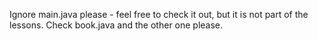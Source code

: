 Ignore main.java please - feel free to check it out, but it is not part of the lessons.
Check book.java and the other one please.
